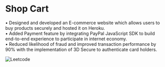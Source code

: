 # Shop Cart
 •	Designed and developed an E-commerce website which allows users to buy products securely and hosted it on Heroku. </br>
 •	Added Payment feature by integrating PayPal JavaScript SDK to build end-to-end experience to participate in internet economy. </br>
 •	Reduced likelihood of fraud and improved transaction performance by 90% with the implementation of 3D Secure to authenticate card holders. </br>
 
 ![Leetcode](https://leetcode-badge.haozibi.dev/v1/utsavneutron.svg)
